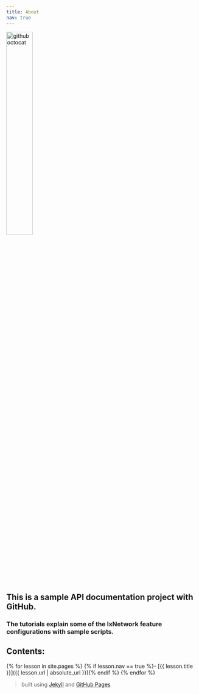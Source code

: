 ```yaml
---
title: About
nav: true
---
```


<div> 
    <img src="{{ "/images/ixia.png" | absolute_url }}" alt="github octocat" style="width:37%;" >    
</div>

## This is a sample API documentation project with GitHub. 

### The tutorials explain some of the IxNetwork feature configurations with sample scripts.


<div class="toc" markdown="1">

## Contents:

{% for lesson in site.pages %}
{% if lesson.nav == true %}- [{{ lesson.title }}]({{ lesson.url | absolute_url }}){% endif %}
{% endfor %}
</div>



> built using [Jekyll](https://jekyllrb.com/) and [GitHub Pages](https://pages.github.com/)


